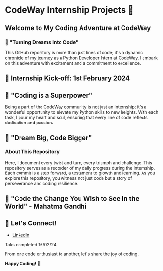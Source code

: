 ﻿# CodeWay Internship Projects 🚀


## Welcome to My Coding Adventure at CodeWay

### 🌟 "Turning Dreams Into Code"

This GitHub repository is more than just lines of code; it's a dynamic chronicle of my journey as a Python Developer Intern at CodeWay. I embark on this adventure with excitement and a commitment to excellence.

## 🚀 Internship Kick-off: 1st February 2024

## 💬 "Coding is a Superpower" 

Being a part of the CodeWay community  is not just an internship; it's a wonderful opportunity to elevate my Python skills to new heights. With each task, I pour my heart and soul, ensuring that every line of code reflects dedication and passion.

## 🌠 "Dream Big, Code Bigger" 

### About This Repository

Here, I document every twist and turn, every triumph and challenge. This repository serves as a recorder of my daily progress during the internship. Each commit is a step forward, a testament to growth and learning. As you explore this repository, you witness not just code but a story of perseverance and coding resilience.

## 🚀 "Code the Change You Wish to See in the World" - Mahatma Gandhi

## 🤝 Let's Connect!

- [LinkedIn](https://www.linkedin.com/in/poorani-t27/)

Taks completed 16/02/24

From one code enthusiast to another, let's share the joy of coding.

**Happy Coding! 🚀**

